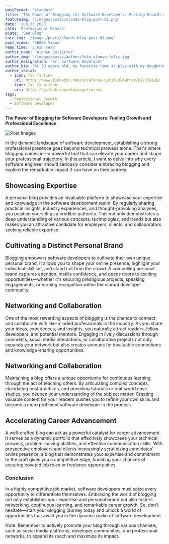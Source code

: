 ```yaml
---
postFormat: 'standard'
title: 'The Power of Blogging for Software Developers: Fueling Growth and Professional Excellence'
featureImg: '/images/posts/clouds-blog-post-01.png'
date: 'Jun 25 2023'
cate: 'Professional Growth'
pCate: 'Seo Blog'
cate_img: '/images/posts/clouds-blog-post-01.png'
post_views: '5000K Views'
read_time: '3 min read'
author_name: 'Alonso Gutiérrez'
author_img: '/images/posts/author/foto-alonso-feliz.jpg'
author_designation: 'Sr. Software Developer'
author_bio: 'At 30 years old, my favorite time is play with my daughther and wife, they are everything for me, without my family I won’t have the motivation to generate my own blog of software engineering topics.'
author_social:
  - icon: fas fa-link
    url: https://www.linkedin.com/in/alonso-guti%C3%A9rrez-b27370126/
  - icon: fas fa-github
    url: https://github.com/alonsogutierrez
tags:
  - Professional Growth
  - Software Developer
---
```


**The Power of Blogging for Software Developers: Fueling Growth and Professional Excellence**

![Post Images](/images/post-single/blog-content-creator.png)

In the dynamic landscape of software development, establishing a strong professional presence goes beyond technical prowess alone. That's where blogging comes in—a powerful tool that can elevate your career and shape your professional trajectory. In this article, I want to delve into why every software engineer should seriously consider embracing blogging and explore the remarkable impact it can have on their journey.

## Showcasing Expertise

A personal blog provides an invaluable platform to showcase your expertise and knowledge in the software development realm. By regularly sharing practical insights, industry experiences, and thought-provoking analyses, you position yourself as a credible authority. This not only demonstrates a deep understanding of various concepts, technologies, and trends but also makes you an attractive candidate for employers, clients, and collaborators seeking reliable expertise.

## Cultivating a Distinct Personal Brand

Blogging empowers software developers to cultivate their own unique personal brand. It allows you to shape your online presence, highlight your individual skill set, and stand out from the crowd. A compelling personal brand captures attention, instills confidence, and opens doors to exciting opportunities—whether it's securing prestigious projects, speaking engagements, or earning recognition within the vibrant developer community.

## Networking and Collaboration

One of the most rewarding aspects of blogging is the chance to connect and collaborate with like-minded professionals in the industry. As you share your ideas, experiences, and insights, you naturally attract readers, fellow developers, and potential mentors. Engaging in lively discussions through comments, social media interactions, or collaborative projects not only expands your network but also creates avenues for invaluable connections and knowledge-sharing opportunities.

## Networking and Collaboration

Maintaining a blog offers a unique opportunity for continuous learning through the act of teaching others. By articulating complex concepts, elucidating best practices, and providing tutorials or real-world case studies, you deepen your understanding of the subject matter. Creating valuable content for your readers pushes you to refine your own skills and become a more proficient software developer in the process.

## Accelerating Career Advancement

A well-crafted blog can act as a powerful catalyst for career advancement. It serves as a dynamic portfolio that effectively showcases your technical prowess, problem-solving abilities, and effective communication skills. With prospective employers and clients increasingly scrutinizing candidates' online presence, a blog that demonstrates your expertise and commitment to the craft gives you a competitive edge, boosting your chances of securing coveted job roles or freelance opportunities.

### Conclusion

In a highly competitive job market, software developers must seize every opportunity to differentiate themselves. Embracing the world of blogging not only establishes your expertise and personal brand but also fosters networking, continuous learning, and remarkable career growth. So, don't hesitate—start your blogging journey today and unlock a world of opportunities that await you in the dynamic realm of software development.

Note: Remember to actively promote your blog through various channels, such as social media platforms, developer communities, and professional networks, to expand its reach and maximize its impact.
